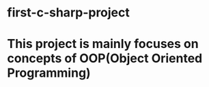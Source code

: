 # first-c-sharp-project

# This project is mainly focuses on concepts of OOP(Object Oriented Programming)

<!-- Create a console app in VS Code:
Step1: Install dotnet
Step2: run 'dotnet new appName' command
Step3: run the command 'dotnet restore'
Step4: run the command 'dotnet run'
  -->
